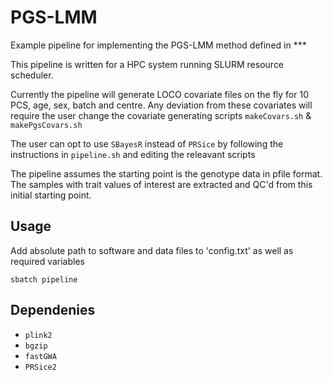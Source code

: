# PGS-LMM

Example pipeline for implementing the PGS-LMM method defined in *** 

This pipeline is written for a HPC system running SLURM resource scheduler.

Currently the pipeline will generate LOCO covariate files on the fly for 10 PCS, age, sex, batch and centre. Any deviation from these covariates will require the user change the covariate generating scripts `makeCovars.sh` & `makePgsCovars.sh` 

The user can opt to use `SBayesR` instead of `PRSice` by following the instructions in `pipeline.sh` and editing the releavant scripts

The pipeline assumes the starting point is the genotype data in pfile format. The samples with trait values of interest are extracted and QC'd from this initial starting point. 

## Usage 
Add absolute path to software and data files to 'config.txt' as well as required variables 

`sbatch pipeline`

## Dependenies 

- `plink2`
- `bgzip`
- `fastGWA`
- `PRSice2`

